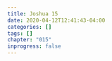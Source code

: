 ```yaml
---
title: Joshua 15
date: 2020-04-12T12:41:43-04:00
categories: []
tags: []
chapter: "015"
inprogress: false
---
```


